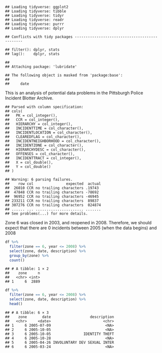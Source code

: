     ## Loading tidyverse: ggplot2
    ## Loading tidyverse: tibble
    ## Loading tidyverse: tidyr
    ## Loading tidyverse: readr
    ## Loading tidyverse: purrr
    ## Loading tidyverse: dplyr

    ## Conflicts with tidy packages ----------------------------------------------

    ## filter(): dplyr, stats
    ## lag():    dplyr, stats

    ## 
    ## Attaching package: 'lubridate'

    ## The following object is masked from 'package:base':
    ## 
    ##     date

This is an analysis of potential data problems in the Pittsburgh Police Incident Blotter Archive.

    ## Parsed with column specification:
    ## cols(
    ##   PK = col_integer(),
    ##   CCR = col_integer(),
    ##   HIERARCHY = col_integer(),
    ##   INCIDENTTIME = col_character(),
    ##   INCIDENTLOCATION = col_character(),
    ##   CLEAREDFLAG = col_character(),
    ##   INCIDENTNEIGHBORHOOD = col_character(),
    ##   INCIDENTZONE = col_character(),
    ##   HIERARCHYDESC = col_character(),
    ##   OFFENSES = col_character(),
    ##   INCIDENTTRACT = col_integer(),
    ##   X = col_double(),
    ##   Y = col_double()
    ## )

    ## Warning: 6 parsing failures.
    ##    row col               expected  actual
    ##  26010 CCR no trailing characters .19743 
    ##  47848 CCR no trailing characters -78692 
    ##  96952 CCR no trailing characters -46945 
    ## 233211 CCR no trailing characters  89837 
    ## 307276 CCR no trailing characters  024874
    ## ...... ... ...................... .......
    ## See problems(...) for more details.

Zone 6 was closed in 2003, and reopened in 2008. Therefore, we should expect that there are 0 incidents between 2005 (when the data begins) and 2008

``` r
df %>%
  filter(zone == 6, year <= 2008) %>% 
  select(zone, date, description) %>% 
  group_by(zone) %>% 
  count()
```

    ## # A tibble: 1 × 2
    ##    zone     n
    ##   <chr> <int>
    ## 1     6  2889

``` r
df %>%
  filter(zone == 6, year <= 2008) %>% 
  select(zone, date, description) %>% 
  head()
```

    ## # A tibble: 6 × 3
    ##    zone       date                  description
    ##   <chr>     <date>                        <chr>
    ## 1     6 2005-07-09                         <NA>
    ## 2     6 2005-10-05                         <NA>
    ## 3     6 2005-10-05               IDENTITY THEFT
    ## 4     6 2005-10-28                         <NA>
    ## 5     6 2005-04-26 INVOLUNTARY DEV SEXUAL INTER
    ## 6     6 2005-03-24                         <NA>
